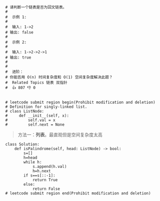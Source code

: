     # 请判断一个链表是否为回文链表。 
    # 
    #  示例 1: 
    # 
    #  输入: 1->2
    # 输出: false 
    # 
    #  示例 2: 
    # 
    #  输入: 1->2->2->1
    # 输出: true
    #  
    # 
    #  进阶： 
    # 你能否用 O(n) 时间复杂度和 O(1) 空间复杂度解决此题？ 
    #  Related Topics 链表 双指针 
    #  👍 807 👎 0


    # leetcode submit region begin(Prohibit modification and deletion)
    # Definition for singly-linked list.
    # class ListNode:
    #     def __init__(self, x):
    #         self.val = x
    #         self.next = None
    
>方法一：**列表**。最直观但是空间复杂度太高

    class Solution:
        def isPalindrome(self, head: ListNode) -> bool:
            s=[]
            h=head
            while h:
                s.append(h.val)
                h=h.next
            if s==s[::-1]:
                return True
            else:
                return False
    # leetcode submit region end(Prohibit modification and deletion)
